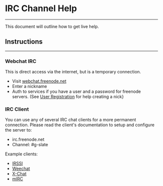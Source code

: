 
# IRC Channel Help #

---

This document will outline how to get live help.

## Instructions ##

---

### Webchat IRC ###
This is direct access via the internet, but is a temporary connection.

  * Visit [webchat.freenode.net](http://webchat.freenode.net/?hue=60&channels=g-slate)
  * Enter a nickname
  * Auth to services if you have a user and a password for freenode servers. (See [User Registration](http://freenode.net/faq.shtml#contents-userregistration) for help creating a nick}

### IRC Client ###
You can use any of several IRC chat clients for a more permanent connection. Please read the client's documentation to setup and configure the server to:

  * irc.freenode.net
  * Channel: #g-slate

Example clients:

  * [IRSSI](http://irssi.org/)
  * [Weechat](http://www.weechat.org/)
  * [X-Chat](http://xchat.org/)
  * [mIRC](http://www.mirc.com/)